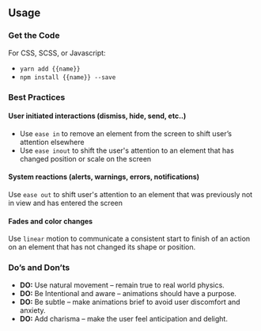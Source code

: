 ## Usage

### Get the Code

For CSS, SCSS, or Javascript:

- `yarn add {{name}}`
- `npm install {{name}} --save`

### Best Practices

#### User initiated interactions (dismiss, hide, send, etc..)
- Use `ease in` to remove an element from the screen to shift user’s attention elsewhere
- Use `ease inout` to shift the user's attention to an element that has changed position or scale on the screen

#### System reactions (alerts, warnings, errors, notifications)
Use `ease out` to shift user's attention to an element that was previously not in view and has entered the screen

#### Fades and color changes
Use `linear` motion to communicate a consistent start to finish of an action on an element that has not changed its shape or position.


### Do’s and Don’ts

- **DO:** Use natural movement – remain true to real world physics.
- **DO:** Be Intentional and aware – animations should have a purpose.
- **DO:** Be subtle – make animations brief to avoid user discomfort and anxiety.
- **DO:** Add charisma – make the user feel anticipation and delight.
